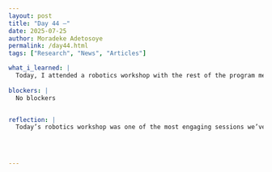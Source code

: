 ```yaml
---
layout: post
title: "Day 44 –"
date: 2025-07-25
author: Moradeke Adetosoye
permalink: /day44.html
tags: ["Research", "News", "Articles"]

what_i_learned: |
  Today, I attended a robotics workshop with the rest of the program members, led by a professor and one of his students from the University of Alabama. During the session, we explored brain-computer interface technology by connecting sensors to our arms and using code to control a small robot. We also participated in an activity where we controlled a drone using our brain waves, which was a unique and engaging experience. After the workshop, I rejoined my group and continued working on our project, focusing on the remaining tasks we need to complete.
  
blockers: |
  No blockers


reflection: |
  Today’s robotics workshop was one of the most engaging sessions we’ve had so far. Getting hands-on experience with brain-computer interface technology made the concept feel real and showed me how coding, hardware, and neuroscience can come together in creative ways. Controlling a robot and a drone with brain activity was something I never imagined doing before, and it pushed me to think about how this kind of tech could be used in everyday life. It was a good break from our regular routine, but also motivating—it reminded me that the work we’re doing can lead to bigger possibilities if we stay curious and open-minded.



  
---
```


